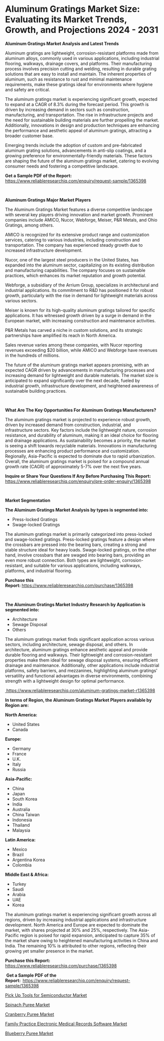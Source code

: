 <p><h1>Aluminum Gratings Market Size: Evaluating its Market Trends, Growth, and Projections 2024 - 2031</h1></p><p><strong>Aluminum Gratings Market Analysis and Latest Trends</strong></p>
<p><p>Aluminum gratings are lightweight, corrosion-resistant platforms made from aluminum alloys, commonly used in various applications, including industrial flooring, walkways, drainage covers, and platforms. Their manufacturing process involves precision cutting and welding, resulting in durable grating solutions that are easy to install and maintain. The inherent properties of aluminum, such as resistance to rust and minimal maintenance requirements, make these gratings ideal for environments where hygiene and safety are critical.</p><p>The aluminum gratings market is experiencing significant growth, expected to expand at a CAGR of 8.3% during the forecast period. This growth is driven by increasing demand in sectors such as construction, manufacturing, and transportation. The rise in infrastructure projects and the need for sustainable building materials are further propelling the market. Additionally, innovations in design and production techniques are enhancing the performance and aesthetic appeal of aluminum gratings, attracting a broader customer base.</p><p>Emerging trends include the adoption of custom and pre-fabricated aluminum grating solutions, advancements in anti-slip coatings, and a growing preference for environmentally-friendly materials. These factors are shaping the future of the aluminum gratings market, catering to evolving consumer needs and fostering a competitive landscape.</p></p>
<p><strong>Get a Sample PDF of the Report:&nbsp;</strong> <a href="https://www.reliableresearchiq.com/enquiry/request-sample/1365398?utm_campaign=103&utm_medium=2&utm_source=Github&utm_content=ia&utm_term=06122024&utm_id=aluminum-gratings">https://www.reliableresearchiq.com/enquiry/request-sample/1365398</a></p>
<p>&nbsp;</p>
<p><strong>Aluminum Gratings Major Market Players</strong></p>
<p><p>The Aluminum Gratings Market features a diverse competitive landscape with several key players driving innovation and market growth. Prominent companies include AMICO, Nucor, Webforge, Meiser, P&R Metals, and Ohio Gratings, among others. </p><p>AMICO is recognized for its extensive product range and customization services, catering to various industries, including construction and transportation. The company has experienced steady growth due to increased infrastructure development.</p><p>Nucor, one of the largest steel producers in the United States, has expanded into the aluminum sector, capitalizing on its existing distribution and manufacturing capabilities. The company focuses on sustainable practices, which enhances its market reputation and growth potential.</p><p>Webforge, a subsidiary of the Arrium Group, specializes in architectural and industrial applications. Its commitment to R&D has positioned it for robust growth, particularly with the rise in demand for lightweight materials across various sectors.</p><p>Meiser is known for its high-quality aluminum gratings tailored for specific applications. It has witnessed growth driven by a surge in demand in the European market, with increasing construction and maintenance activities.</p><p>P&R Metals has carved a niche in custom solutions, and its strategic partnerships have amplified its reach in North America.</p><p>Sales revenue varies among these companies, with Nucor reporting revenues exceeding $20 billion, while AMICO and Webforge have revenues in the hundreds of millions.</p><p>The future of the aluminum gratings market appears promising, with an expected CAGR driven by advancements in manufacturing processes and increasing demand for lightweight and durable materials. The market size is anticipated to expand significantly over the next decade, fueled by industrial growth, infrastructure development, and heightened awareness of sustainable building practices.</p></p>
<p>&nbsp;</p>
<p><strong>What Are The Key Opportunities For Aluminum Gratings Manufacturers?</strong></p>
<p><p>The aluminum gratings market is projected to experience robust growth, driven by increased demand from construction, industrial, and infrastructure sectors. Key factors include the lightweight nature, corrosion resistance, and durability of aluminum, making it an ideal choice for flooring and drainage applications. As sustainability becomes a priority, the market is seeing a shift towards recyclable materials. Innovations in manufacturing processes are enhancing product performance and customization. Regionally, Asia-Pacific is expected to dominate due to rapid urbanization. Overall, the aluminum gratings market is poised for a compound annual growth rate (CAGR) of approximately 5-7% over the next five years.</p></p>
<p><strong>Inquire or Share Your Questions If Any Before Purchasing This Report:</strong> <a href="https://www.reliableresearchiq.com/enquiry/pre-order-enquiry/1365398?utm_campaign=103&utm_medium=2&utm_source=Github&utm_content=ia&utm_term=06122024&utm_id=aluminum-gratings">https://www.reliableresearchiq.com/enquiry/pre-order-enquiry/1365398</a></p>
<p>&nbsp;</p>
<p><strong>Market Segmentation</strong></p>
<p><strong>The Aluminum Gratings Market Analysis by types is segmented into:</strong></p>
<p><ul><li>Press-locked Gratings</li><li>Swage-locked Gratings</li></ul></p>
<p><p>The aluminum gratings market is primarily categorized into press-locked and swage-locked gratings. Press-locked gratings feature a design where the crossbars are pressed into the bearing bars, creating a strong and stable structure ideal for heavy loads. Swage-locked gratings, on the other hand, involve crossbars that are swaged into bearing bars, providing an even more robust connection. Both types are lightweight, corrosion-resistant, and suitable for various applications, including walkways, platforms, and industrial flooring.</p></p>
<p><strong>Purchase this Report:&nbsp;</strong><a href="https://www.reliableresearchiq.com/purchase/1365398?utm_campaign=103&utm_medium=2&utm_source=Github&utm_content=ia&utm_term=06122024&utm_id=aluminum-gratings">https://www.reliableresearchiq.com/purchase/1365398</a></p>
<p>&nbsp;</p>
<p><strong>The Aluminum Gratings Market Industry Research by Application is segmented into:</strong></p>
<p><ul><li>Architecture</li><li>Sewage Disposal</li><li>Others</li></ul></p>
<p><p>The aluminum gratings market finds significant application across various sectors, including architecture, sewage disposal, and others. In architecture, aluminum gratings enhance aesthetic appeal and provide durable flooring and walkways. Their lightweight and corrosion-resistant properties make them ideal for sewage disposal systems, ensuring efficient drainage and maintenance. Additionally, other applications include industrial platforms, safety barriers, and mezzanines, highlighting aluminum gratings' versatility and functional advantages in diverse environments, combining strength with a lightweight design for optimal performance.</p></p>
<p><a href="https://www.reliableresearchiq.com/aluminum-gratings-market-r1365398?utm_campaign=103&utm_medium=2&utm_source=Github&utm_content=ia&utm_term=06122024&utm_id=aluminum-gratings">&nbsp;https://www.reliableresearchiq.com/aluminum-gratings-market-r1365398</a></p>
<p><strong>In terms of Region, the Aluminum Gratings Market Players available by Region are:</strong></p>
<p>
    <p> <strong> North America: </strong>
        <ul>
            <li>United States</li>
            <li>Canada</li>
        </ul>
        </p> 
    <p> <strong> Europe: </strong>
        <ul>
            <li>Germany</li>
            <li>France</li>
            <li>U.K.</li>
            <li>Italy</li>
            <li>Russia</li>
        </ul>
        </p> 
    <p> <strong> Asia-Pacific: </strong>
        <ul>
            <li>China</li>
            <li>Japan</li>
            <li>South Korea</li>
            <li>India</li>
            <li>Australia</li>
            <li>China Taiwan</li>
            <li>Indonesia</li>
            <li>Thailand</li>
            <li>Malaysia</li>
        </ul>
        </p> 
    <p> <strong> Latin America: </strong>
        <ul>
            <li>Mexico</li>
            <li>Brazil</li>
            <li>Argentina Korea</li>
            <li>Colombia</li>
        </ul>
        </p> 
    <p> <strong> Middle East & Africa: </strong>
        <ul>
            <li>Turkey</li>
            <li>Saudi</li>
            <li>Arabia</li>
            <li>UAE</li>
            <li>Korea</li>
        </ul>
    </p>
    </p>
<p><p>The aluminum gratings market is experiencing significant growth across all regions, driven by increasing industrial applications and infrastructure development. North America and Europe are expected to dominate the market, with shares projected at 30% and 25%, respectively. The Asia-Pacific region is poised for rapid expansion, anticipated to capture 35% of the market share owing to heightened manufacturing activities in China and India. The remaining 10% is attributed to other regions, reflecting their growing yet smaller presence in the market.</p></p>
<p><strong>Purchase this Report: </strong><a href="https://www.reliableresearchiq.com/purchase/1365398?utm_campaign=103&utm_medium=2&utm_source=Github&utm_content=ia&utm_term=06122024&utm_id=aluminum-gratings">https://www.reliableresearchiq.com/purchase/1365398</a></p>
<p>&nbsp;<strong>Get a Sample PDF of the Report:&nbsp;&nbsp;</strong><a href="https://www.reliableresearchiq.com/enquiry/request-sample/1365398?utm_campaign=103&utm_medium=2&utm_source=Github&utm_content=ia&utm_term=06122024&utm_id=aluminum-gratings">https://www.reliableresearchiq.com/enquiry/request-sample/1365398</a></p>
<p><strong></strong></p>
<p><p><a href="https://issuu.com/reportprime-2/docs/pick-up-tools-for-semiconductor-market-size-2030.p?utm_campaign=103&utm_medium=2&utm_source=Github&utm_content=ia&utm_term=06122024&utm_id=aluminum-gratings">Pick Up Tools for Semiconductor Market</a></p><p><a href="https://www.linkedin.com/pulse/spinach-puree-market-overview-significant-growth-potential-exvtf?utm_campaign=103&utm_medium=2&utm_source=Github&utm_content=ia&utm_term=06122024&utm_id=aluminum-gratings">Spinach Puree Market</a></p><p><a href="https://www.linkedin.com/pulse/cranberry-puree-market-growth-key-factors-driving-expansion-dzjpf?utm_campaign=103&utm_medium=2&utm_source=Github&utm_content=ia&utm_term=06122024&utm_id=aluminum-gratings">Cranberry Puree Market</a></p><p><a href="https://issuu.com/reportprime-2/docs/family-practice-electronic-medical-records-softwar?utm_campaign=103&utm_medium=2&utm_source=Github&utm_content=ia&utm_term=06122024&utm_id=aluminum-gratings">Family Practice Electronic Medical Records Software Market</a></p><p><a href="https://www.linkedin.com/pulse/blueberry-puree-market-penetration-strategies-untapped-markets-w1vxf?utm_campaign=103&utm_medium=2&utm_source=Github&utm_content=ia&utm_term=06122024&utm_id=aluminum-gratings">Blueberry Puree Market</a></p></p>
